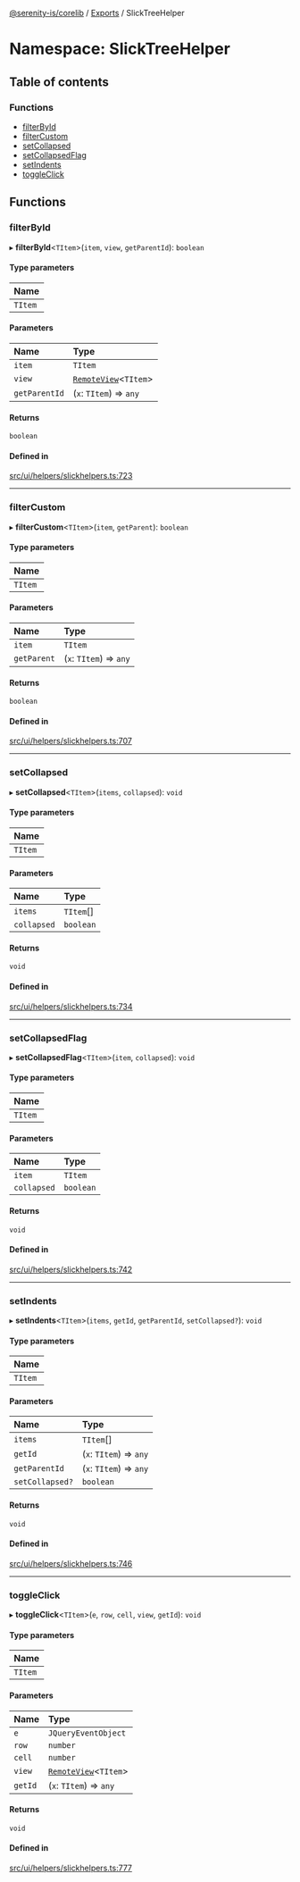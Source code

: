 [@serenity-is/corelib](../README.md) / [Exports](../modules.md) / SlickTreeHelper

# Namespace: SlickTreeHelper

## Table of contents

### Functions

- [filterById](SlickTreeHelper.md#filterbyid)
- [filterCustom](SlickTreeHelper.md#filtercustom)
- [setCollapsed](SlickTreeHelper.md#setcollapsed)
- [setCollapsedFlag](SlickTreeHelper.md#setcollapsedflag)
- [setIndents](SlickTreeHelper.md#setindents)
- [toggleClick](SlickTreeHelper.md#toggleclick)

## Functions

### filterById

▸ **filterById**<`TItem`\>(`item`, `view`, `getParentId`): `boolean`

#### Type parameters

| Name |
| :------ |
| `TItem` |

#### Parameters

| Name | Type |
| :------ | :------ |
| `item` | `TItem` |
| `view` | [`RemoteView`](../classes/RemoteView.md)<`TItem`\> |
| `getParentId` | (`x`: `TItem`) => `any` |

#### Returns

`boolean`

#### Defined in

[src/ui/helpers/slickhelpers.ts:723](https://github.com/serenity-is/serenity/blob/master/packages/corelib/src/ui/helpers/slickhelpers.ts#L723)

___

### filterCustom

▸ **filterCustom**<`TItem`\>(`item`, `getParent`): `boolean`

#### Type parameters

| Name |
| :------ |
| `TItem` |

#### Parameters

| Name | Type |
| :------ | :------ |
| `item` | `TItem` |
| `getParent` | (`x`: `TItem`) => `any` |

#### Returns

`boolean`

#### Defined in

[src/ui/helpers/slickhelpers.ts:707](https://github.com/serenity-is/serenity/blob/master/packages/corelib/src/ui/helpers/slickhelpers.ts#L707)

___

### setCollapsed

▸ **setCollapsed**<`TItem`\>(`items`, `collapsed`): `void`

#### Type parameters

| Name |
| :------ |
| `TItem` |

#### Parameters

| Name | Type |
| :------ | :------ |
| `items` | `TItem`[] |
| `collapsed` | `boolean` |

#### Returns

`void`

#### Defined in

[src/ui/helpers/slickhelpers.ts:734](https://github.com/serenity-is/serenity/blob/master/packages/corelib/src/ui/helpers/slickhelpers.ts#L734)

___

### setCollapsedFlag

▸ **setCollapsedFlag**<`TItem`\>(`item`, `collapsed`): `void`

#### Type parameters

| Name |
| :------ |
| `TItem` |

#### Parameters

| Name | Type |
| :------ | :------ |
| `item` | `TItem` |
| `collapsed` | `boolean` |

#### Returns

`void`

#### Defined in

[src/ui/helpers/slickhelpers.ts:742](https://github.com/serenity-is/serenity/blob/master/packages/corelib/src/ui/helpers/slickhelpers.ts#L742)

___

### setIndents

▸ **setIndents**<`TItem`\>(`items`, `getId`, `getParentId`, `setCollapsed?`): `void`

#### Type parameters

| Name |
| :------ |
| `TItem` |

#### Parameters

| Name | Type |
| :------ | :------ |
| `items` | `TItem`[] |
| `getId` | (`x`: `TItem`) => `any` |
| `getParentId` | (`x`: `TItem`) => `any` |
| `setCollapsed?` | `boolean` |

#### Returns

`void`

#### Defined in

[src/ui/helpers/slickhelpers.ts:746](https://github.com/serenity-is/serenity/blob/master/packages/corelib/src/ui/helpers/slickhelpers.ts#L746)

___

### toggleClick

▸ **toggleClick**<`TItem`\>(`e`, `row`, `cell`, `view`, `getId`): `void`

#### Type parameters

| Name |
| :------ |
| `TItem` |

#### Parameters

| Name | Type |
| :------ | :------ |
| `e` | `JQueryEventObject` |
| `row` | `number` |
| `cell` | `number` |
| `view` | [`RemoteView`](../classes/RemoteView.md)<`TItem`\> |
| `getId` | (`x`: `TItem`) => `any` |

#### Returns

`void`

#### Defined in

[src/ui/helpers/slickhelpers.ts:777](https://github.com/serenity-is/serenity/blob/master/packages/corelib/src/ui/helpers/slickhelpers.ts#L777)
